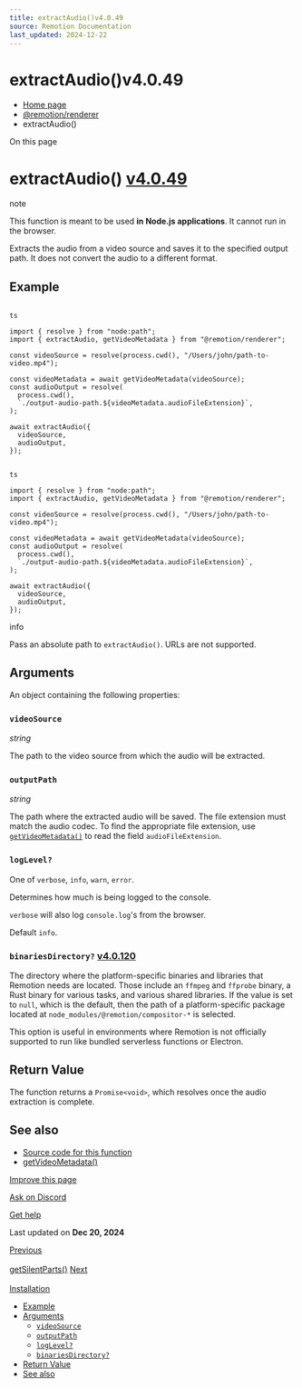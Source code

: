 ```yaml
---
title: extractAudio()v4.0.49
source: Remotion Documentation
last_updated: 2024-12-22
---
```


# extractAudio()v4.0.49

- [Home page](/)
- [@remotion/renderer](/docs/renderer)
- extractAudio()

On this page

# extractAudio() [v4.0.49](https://github.com/remotion-dev/remotion/releases/v4.0.49)

note

This function is meant to be used **in Node.js applications**. It cannot run in the browser.

Extracts the audio from a video source and saves it to the specified output path. It does not convert the audio to a different format.

## Example [​](\#example "Direct link to Example")

```

ts

import { resolve } from "node:path";
import { extractAudio, getVideoMetadata } from "@remotion/renderer";

const videoSource = resolve(process.cwd(), "/Users/john/path-to-video.mp4");

const videoMetadata = await getVideoMetadata(videoSource);
const audioOutput = resolve(
  process.cwd(),
  `./output-audio-path.${videoMetadata.audioFileExtension}`,
);

await extractAudio({
  videoSource,
  audioOutput,
});
```

```

ts

import { resolve } from "node:path";
import { extractAudio, getVideoMetadata } from "@remotion/renderer";

const videoSource = resolve(process.cwd(), "/Users/john/path-to-video.mp4");

const videoMetadata = await getVideoMetadata(videoSource);
const audioOutput = resolve(
  process.cwd(),
  `./output-audio-path.${videoMetadata.audioFileExtension}`,
);

await extractAudio({
  videoSource,
  audioOutput,
});
```

info

Pass an absolute path to `extractAudio()`. URLs are not supported.

## Arguments [​](\#arguments "Direct link to Arguments")

An object containing the following properties:

### `videoSource` [​](\#videosource "Direct link to videosource")

_string_

The path to the video source from which the audio will be extracted.

### `outputPath` [​](\#outputpath "Direct link to outputpath")

_string_

The path where the extracted audio will be saved. The file extension must match the audio codec. To find the appropriate file extension, use [`getVideoMetadata()`](/docs/renderer/get-video-metadata) to read the field `audioFileExtension`.

### `logLevel?` [​](\#loglevel "Direct link to loglevel")

One of `verbose`, `info`, `warn`, `error`.

Determines how much is being logged to the console.

`verbose` will also log `console.log`'s from the browser.

Default `info`.

### `binariesDirectory?` [v4.0.120](https://github.com/remotion-dev/remotion/releases/v4.0.120) [​](\#binariesdirectory "Direct link to binariesdirectory")

The directory where the platform-specific binaries and libraries that Remotion needs are located. Those include an `ffmpeg` and `ffprobe` binary, a Rust binary for various tasks, and various shared libraries. If the value is set to `null`, which is the default, then the path of a platform-specific package located at `node_modules/@remotion/compositor-*` is selected.

This option is useful in environments where Remotion is not officially supported to run like bundled serverless functions or Electron.

## Return Value [​](\#return-value "Direct link to Return Value")

The function returns a `Promise<void>`, which resolves once the audio extraction is complete.

## See also [​](\#see-also "Direct link to See also")

- [Source code for this function](https://github.com/remotion-dev/remotion/blob/main/packages/renderer/src/extract-audio.ts)
- [getVideoMetadata()](/docs/renderer/get-video-metadata)

[Improve this page](https://github.com/remotion-dev/remotion/edit/main/packages/docs/docs/renderer/extract-audio.mdx)

[Ask on Discord](https://remotion.dev/discord)

[Get help](/docs/get-help)

Last updated on **Dec 20, 2024**

[Previous\
\
getSilentParts()](/docs/renderer/get-silent-parts) [Next\
\
Installation](/docs/player/installation)

- [Example](#example)
- [Arguments](#arguments)
  - [`videoSource`](#videosource)
  - [`outputPath`](#outputpath)
  - [`logLevel?`](#loglevel)
  - [`binariesDirectory?`](#binariesdirectory)
- [Return Value](#return-value)
- [See also](#see-also)
